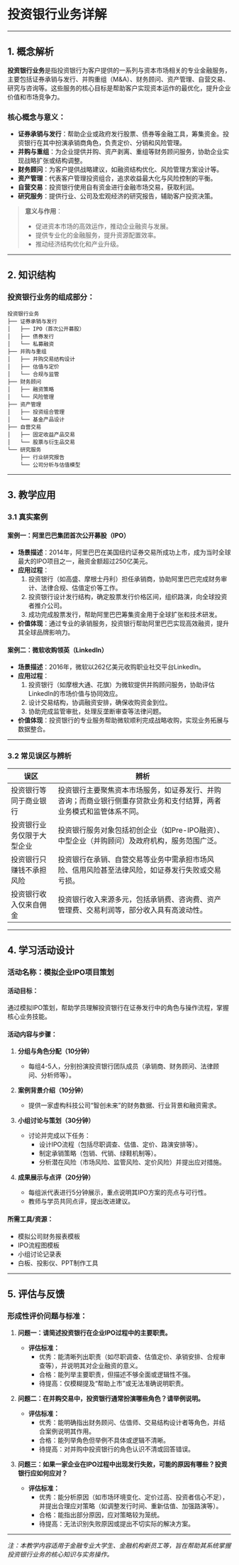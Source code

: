 # 投资银行业务详解

---

## 1. 概念解析

**投资银行业务**是指投资银行为客户提供的一系列与资本市场相关的专业金融服务，主要包括证券承销与发行、并购重组（M&A）、财务顾问、资产管理、自营交易、研究与咨询等。这些服务的核心目标是帮助客户实现资本运作的最优化，提升企业价值和市场竞争力。

### 核心概念与意义：

- **证券承销与发行**：帮助企业或政府发行股票、债券等金融工具，筹集资金。投资银行在其中扮演承销商角色，负责定价、分销和风险管理。
- **并购与重组**：为企业提供并购、资产剥离、重组等财务顾问服务，协助企业实现战略扩张或结构调整。
- **财务顾问**：为客户提供战略建议，如融资结构优化、风险管理方案设计等。
- **资产管理**：代表客户管理投资组合，追求收益最大化与风险控制的平衡。
- **自营交易**：投资银行使用自有资金进行金融市场交易，获取利润。
- **研究服务**：提供行业、公司及宏观经济的研究报告，辅助客户投资决策。

> **意义与作用**：
> - 促进资本市场的高效运作，推动企业融资与发展。
> - 提供专业化的金融服务，提升资源配置效率。
> - 推动经济结构优化和产业升级。

---

## 2. 知识结构

### 投资银行业务的组成部分：

```
投资银行业务
├── 证券承销与发行
│   ├── IPO（首次公开募股）
│   ├── 债券发行
│   └── 私募融资
├── 并购与重组
│   ├── 并购交易结构设计
│   ├── 估值与定价
│   └── 合规与监管
├── 财务顾问
│   ├── 融资策略
│   └── 风险管理
├── 资产管理
│   ├── 投资组合管理
│   └── 基金产品设计
├── 自营交易
│   ├── 固定收益产品交易
│   └── 股票与衍生品交易
└── 研究服务
    ├── 行业研究报告
    └── 公司分析与估值模型
```

---

## 3. 教学应用

### 3.1 真实案例

#### 案例一：阿里巴巴集团首次公开募股（IPO）

- **场景描述**：2014年，阿里巴巴在美国纽约证券交易所成功上市，成为当时全球最大的IPO项目之一，融资金额超过250亿美元。
- **应用过程**：
  1. 投资银行（如高盛、摩根士丹利）担任承销商，协助阿里巴巴完成财务审计、法律合规、估值定价等工作。
  2. 投资银行设计发行结构，确定股票发行价格区间，组织路演，向全球投资者推介公司。
  3. 成功完成股票发行，帮助阿里巴巴筹集资金用于全球扩张和技术研发。
- **价值体现**：通过专业的承销服务，投资银行帮助阿里巴巴实现高效融资，提升其全球品牌影响力。

#### 案例二：微软收购领英（LinkedIn）

- **场景描述**：2016年，微软以262亿美元收购职业社交平台LinkedIn。
- **应用过程**：
  1. 投资银行（如摩根大通、花旗）为微软提供并购顾问服务，协助评估LinkedIn的市场价值与协同效应。
  2. 设计交易结构，协调融资安排，确保收购资金到位。
  3. 协助完成监管审批，处理反垄断审查等法律问题。
- **价值体现**：投资银行的专业服务帮助微软顺利完成战略收购，实现业务拓展与数据整合。

---

### 3.2 常见误区与辨析

| 误区 | 辨析 |
|------|------|
| 投资银行等同于商业银行 | 投资银行主要聚焦资本市场服务，如证券发行、并购咨询；而商业银行侧重存贷款业务和支付结算，两者业务模式和监管体系不同。 |
| 投资银行业务仅限于大型企业 | 投资银行服务对象包括初创企业（如Pre-IPO融资）、中型企业（并购顾问）及政府机构，服务范围广泛。 |
| 投资银行只赚钱不承担风险 | 投资银行在承销、自营交易等业务中需承担市场风险、信用风险甚至法律风险，如证券发行失败或交易亏损。 |
| 投资银行收入仅来自佣金 | 投资银行收入来源多元，包括承销费、咨询费、资产管理费、交易利润等，部分收入具有高波动性。 |

---

## 4. 学习活动设计

### 活动名称：模拟企业IPO项目策划

#### 活动目标：
通过模拟IPO策划，帮助学员理解投资银行在证券发行中的角色与操作流程，掌握核心业务技能。

#### 活动内容与步骤：

1. **分组与角色分配（10分钟）**  
   - 每组4-5人，分别扮演投资银行团队成员（承销商、财务顾问、法律顾问、分析师等）。

2. **案例背景介绍（10分钟）**  
   - 提供一家虚构科技公司“智创未来”的财务数据、行业背景和融资需求。

3. **小组讨论与策划（30分钟）**  
   - 讨论并完成以下任务：
     - 设计IPO流程（包括尽职调查、估值、定价、路演安排等）。
     - 制定承销策略（包销、代销、绿鞋机制等）。
     - 分析潜在风险（市场风险、监管风险、定价风险）并提出应对措施。

4. **成果展示与点评（20分钟）**  
   - 每组派代表进行5分钟展示，重点说明其IPO方案的亮点与可行性。
   - 教师与学员共同点评，提出改进建议。

#### 所需工具/资源：
- 模拟公司财务报表模板
- IPO流程图模板
- 小组讨论记录表
- 白板、投影仪、PPT制作工具

---

## 5. 评估与反馈

### 形成性评价问题与标准：

1. **问题一：请简述投资银行在企业IPO过程中的主要职责。**  
   - **评估标准：**
     - 优秀：能清晰列出职责（如尽职调查、估值定价、承销安排、合规审查等），并说明其对企业融资的意义。
     - 合格：能列举主要职责，但描述不够全面或逻辑性不强。
     - 待提高：仅模糊提及“帮助上市”或无法准确说明职责。

2. **问题二：在并购交易中，投资银行通常扮演哪些角色？请举例说明。**  
   - **评估标准：**
     - 优秀：能明确指出财务顾问、估值师、交易结构设计者等角色，并结合案例说明其作用。
     - 合格：能列举角色但举例不具体或逻辑不清晰。
     - 待提高：对并购中投资银行的角色认识不清或回答错误。

3. **问题三：如果一家企业在IPO过程中出现发行失败，可能的原因有哪些？投资银行应如何应对？**  
   - **评估标准：**
     - 优秀：能分析原因（如市场环境变化、定价过高、投资者信心不足），并提出合理应对策略（如调整发行时间、重新估值、加强路演等）。
     - 合格：能指出部分原因，应对策略较为笼统。
     - 待提高：无法识别失败原因或提出不切实际的解决方案。

---

*注：本教学内容适用于金融专业大学生、金融机构新员工等，旨在帮助其系统掌握投资银行业务的核心知识与实务操作。*